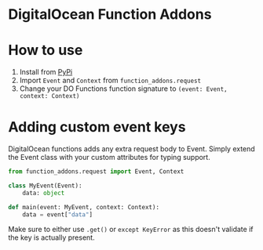 # DigitalOcean Function Addons

# How to use
1. Install from [PyPi](https://pypi.org/project/do_function_addons/)
2. Import `Event` and `Context` from `function_addons.request`
3. Change your DO Functions function signature to `(event: Event, context: Context)`

# Adding custom event keys
DigitalOcean functions adds any extra request body to Event. Simply extend the Event class with your custom attributes for typing support.

```python
from function_addons.request import Event, Context

class MyEvent(Event):
    data: object

def main(event: MyEvent, context: Context):
    data = event["data"] 
```

Make sure to either use `.get()` or `except KeyError` as this doesn't validate if the key is actually present.
